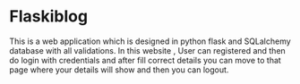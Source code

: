 # Flaskiblog
This is a web application which is designed in python flask and SQLalchemy database with all validations. In this website , User can registered and then do login with credentials and after fill correct details you can move to that page where your details will show and then you can logout.
